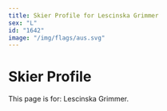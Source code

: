 ```yaml
---
title: Skier Profile for Lescinska Grimmer
sex: "L"
id: "1642"
image: "/img/flags/aus.svg" 
---
```


# Skier Profile

This page is for: Lescinska Grimmer.
    